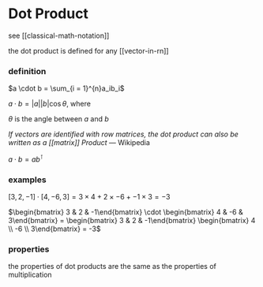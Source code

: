 # Dot Product

see [[classical-math-notation]]

the dot product is defined for any [[vector-in-rn]]

### definition

$a \cdot b = \sum_{i = 1}^{n}a_ib_i$

$a \cdot b = |a||b|\cos \theta$, where

$\theta$ is the angle between $a$ and $b$

_If vectors are identified with row matrices, the dot product can also be written as a [[matrix]] Product_ &mdash; Wikipedia

$a \cdot b = ab^\intercal$

### examples

$[3, 2, -1] \cdot [4, -6, 3] = 3 \times 4 + 2 \times -6 + -1 \times 3 = -3$

$\begin{bmatrix} 3 & 2 & -1\end{bmatrix} \cdot \begin{bmatrix} 4 & -6 & 3\end{bmatrix} = \begin{bmatrix} 3 & 2 & -1\end{bmatrix} \begin{bmatrix} 4 \\ -6 \\ 3\end{bmatrix} = -3$

### properties

the properties of dot products are the same as the properties of multiplication
